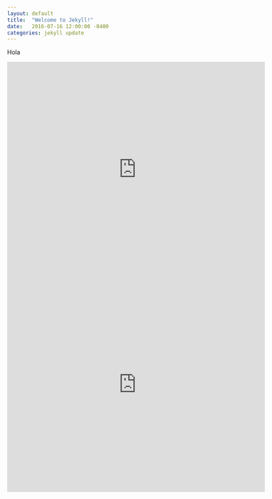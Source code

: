 ```yaml
---
layout: default
title:  "Welcome to Jekyll!"
date:   2016-07-16 12:00:00 -0400
categories: jekyll update
---
```




Hola

<iframe src="https://zenitmapas.github.io/maps/plot_escuelas.html" style="border: none; width: 600px; height: 500px"></iframe>
<iframe src="https://zenitmapas.github.io/maps/Nombre.html" style="border: none; width: 600px; height: 500px"></iframe>

